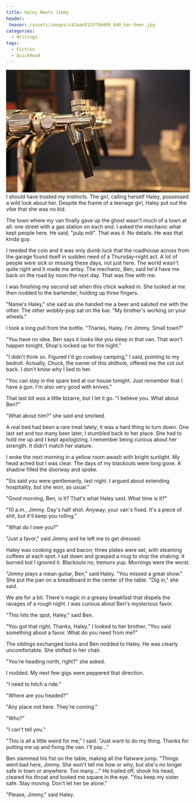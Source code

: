 ```yaml
---
title: Haley Meets Jimmy
header:
 teaser: /assets/images/cd2aae9125f56d89_640_bar-beer.jpg
categories:
  - Writings
tags:
  - Fiction
  - QuickRead
---
```

<img src="/assets/images/cd2aae9125f56d89_640_bar-beer.jpg">I should have trusted my instincts. The girl, calling herself Haley, possessed a wild look about her. Despite the frame of a teenage girl, Haley put out the vibe that she was no kid.

The town where my van finally gave up the ghost wasn't much of a town at all: one street with a gas station on each end. I asked the mechanic what kept people here. He said, "pulp mill". That was it. No details. He was that kinda guy.

I needed the coin and it was only dumb luck that the roadhouse across from the garage found itself in sudden need of a Thursday-night act. A lot of people were sick or missing these days, not just here. The world wasn't quite right and it made me antsy. The mechanic, Ben, said he'd have me back on the road by noon the next day. That was fine with me.

I was finishing my second set when this chick walked in. She looked at me then nodded to the bartender, holding up three fingers.

"Name's Haley," she said as she handed me a beer and saluted me with the other. The other wobbly-pop sat on the bar. "My brother's working on your wheels."

I took a long pull from the bottle. "Thanks, Haley. I'm Jimmy. Small town?"

"You have no idea. Ben says it looks like you sleep in that van. That won't happen tonight. Shop's locked up for the night."

"I didn't think so. Figured I'd go cowboy camping," I said, pointing to my bedroll. Actually, Chuck, the owner of this shithole, offered me the cot out back. I don't know why I lied to her.

"You can stay in the spare bed at our house tonight. Just remember that I have a gun. I'm also very good with knives."

That last bit was a little bizarre, but I let it go. "I believe you. What about Ben?"

"What about him?" she said and smirked.

A real bed had been a rare treat lately; it was a hard thing to turn down. One last set and too many beer later, I stumbled back to her place. She had to hold me up and I kept apologizing. I remember being curious about her strength. It didn't match her stature.

I woke the next morning in a yellow room awash with bright sunlight. My head ached but I was clear. The days of my blackouts were long gone. A shadow filled the doorway and spoke.

"Sis said you were gentlemanly, last night. I argued about extending hospitality, but she won, as usual."

"Good morning, Ben, is it? That's what Haley said. What time is it?"

"10 a.m., Jimmy. Day's half shot. Anyway, your van's fixed. It's a piece of shit, but it'll keep you rolling."

"What do I owe you?"

"Just a favor," said Jimmy and he left me to get dressed.

Haley was cooking eggs and bacon; three plates were set, with steaming coffees at each spot. I sat down and grasped a mug to stop the shaking. It burned but I ignored it. Blackouts no, tremors yup. Mornings were the worst.

"Jimmy plays a mean guitar, Ben," said Haley. "You missed a great show." She put the pan on a breadboard in the center of the table. "Dig in," she said.

We ate for a bit. There's magic in a greasy breakfast that dispels the ravages of a rough night. I was curious about Ben's mysterious favor.

"This hits the spot, Haley," said Ben.

"You got that right. Thanks, Haley." I looked to her brother. "You said something about a favor. What do you need from me?"

The siblings exchanged looks and Ben nodded to Haley. He was clearly uncomfortable. She shifted in her chair.

"You're heading north, right?" she asked.

I nodded. My next few gigs were peppered that direction.

"I need to hitch a ride."

"Where are you headed?"

"Any place not here. They're coming."

"Who?"

"I can't tell you."

"This is all a little weird for me," I said. "Just want to do my thing. Thanks for putting me up and fixing the van. I'll pay..."

Ben slammed his fist on the table, making all the flatware jump. "Things went bad here, Jimmy. She won't tell me how or why, but she's no longer safe in town or anywhere. Too many...." He trailed off, shook his head, cleared his throat and looked me square in the eye. "You keep my sister safe. Stay moving. Don't let her be alone."

"Please, Jimmy," said Haley.